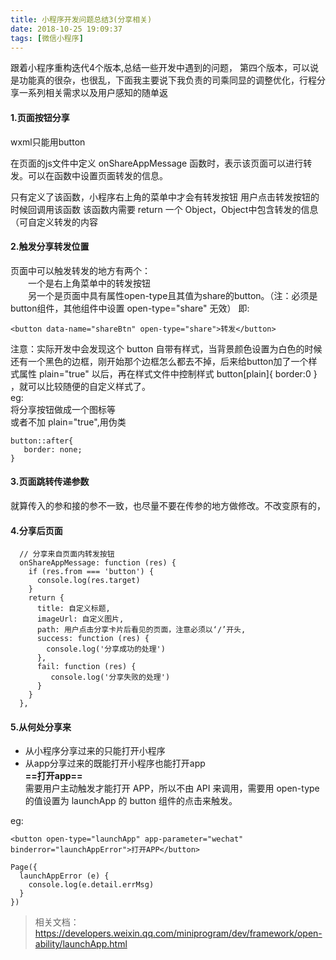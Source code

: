 ```yaml
---
title: 小程序开发问题总结3(分享相关)
date: 2018-10-25 19:09:37
tags: [微信小程序]
---
```

跟着小程序重构迭代4个版本,总结一些开发中遇到的问题， 第四个版本，可以说是功能真的很杂，也很乱，下面我主要说下我负责的司乘同显的调整优化，行程分享一系列相关需求以及用户感知的随单返
#### 1.页面按钮分享

wxml只能用button  

在页面的js文件中定义 onShareAppMessage 函数时，表示该页面可以进行转发。可以在函数中设置页面转发的信息。<br><!--more-->

只有定义了该函数，小程序右上角的菜单中才会有转发按钮
用户点击转发按钮的时候回调用该函数
该函数内需要 return 一个 Object，Object中包含转发的信息（可自定义转发的内容

#### 2.触发分享转发位置

页面中可以触发转发的地方有两个：  
　　一个是右上角菜单中的转发按钮  
　　另一个是页面中具有属性open-type且其值为share的button。（注：必须是button组件，其他组件中设置 open-type="share" 无效）
即:
```
<button data-name="shareBtn" open-type="share">转发</button>
```

注意：实际开发中会发现这个 button 自带有样式，当背景颜色设置为白色的时候还有一个黑色的边框，刚开始那个边框怎么都去不掉，后来给button加了一个样式属性 plain="true" 以后，再在样式文件中控制样式 button[plain]{ border:0 } ，就可以比较随便的自定义样式了。     
eg:   
将分享按钮做成一个图标等  
或者不加 plain="true",用伪类  
```
button::after{
   border: none;
}
```
#### 3.页面跳转传递参数
就算传入的参和接的参不一致，也尽量不要在传参的地方做修改。不改变原有的，
#### 4.分享后页面
```
  // 分享来自页面内转发按钮
  onShareAppMessage: function (res) {
    if (res.from === 'button') {
      console.log(res.target)
    }
    return {
      title: 自定义标题,
      imageUrl: 自定义图片,
      path: 用户点击分享卡片后看见的页面，注意必须以‘/’开头,
      success: function (res) {
        console.log('分享成功的处理')
      },
      fail: function (res) {
         console.log('分享失败的处理')
      }
    }
  },
```
#### 5.从何处分享来
* 从小程序分享过来的只能打开小程序
* 从app分享过来的既能打开小程序也能打开app  
**==打开app==**  
需要用户主动触发才能打开 APP，所以不由 API 来调用，需要用 open-type 的值设置为 launchApp 的 button 组件的点击来触发。  

eg:   
```
<button open-type="launchApp" app-parameter="wechat" binderror="launchAppError">打开APP</button> 

```
```
Page({
  launchAppError (e) {
    console.log(e.detail.errMsg)
  }
})
```
> 相关文档： https://developers.weixin.qq.com/miniprogram/dev/framework/open-ability/launchApp.html